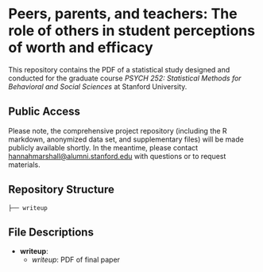# Peers, parents, and teachers: The role of others in student perceptions of worth and efficacy
This repository contains the PDF of a statistical study designed and conducted for the graduate course _PSYCH 252: Statistical Methods for Behavioral and Social Sciences_ at Stanford University.

## Public Access
Please note, the comprehensive project repository (including the R markdown, anonymized data set, and supplementary files) will be made publicly available shortly. In the meantime, please contact [hannahmarshall@alumni.stanford.edu](mailto:hannahmarshall@alumni.stanford.edu) with questions or to request materials.

## Repository Structure

```
├── writeup
```

## File Descriptions

* **writeup**:
  * _writeup_: PDF of final paper